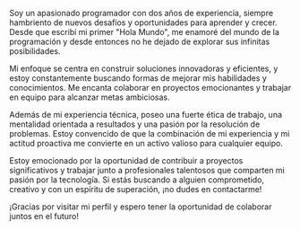 Soy un apasionado programador con dos años de experiencia, siempre hambriento de nuevos desafíos y oportunidades para aprender y crecer. Desde que escribí mi primer "Hola Mundo", me enamoré del mundo de la programación y desde entonces no he dejado de explorar sus infinitas posibilidades.

Mi enfoque se centra en construir soluciones innovadoras y eficientes, y estoy constantemente buscando formas de mejorar mis habilidades y conocimientos. Me encanta colaborar en proyectos emocionantes y trabajar en equipo para alcanzar metas ambiciosas.

Además de mi experiencia técnica, poseo una fuerte ética de trabajo, una mentalidad orientada a resultados y una pasión por la resolución de problemas. Estoy convencido de que la combinación de mi experiencia y mi actitud proactiva me convierte en un activo valioso para cualquier equipo.

Estoy emocionado por la oportunidad de contribuir a proyectos significativos y trabajar junto a profesionales talentosos que comparten mi pasión por la tecnología. Si estás buscando a alguien comprometido, creativo y con un espíritu de superación, ¡no dudes en contactarme!

¡Gracias por visitar mi perfil y espero tener la oportunidad de colaborar juntos en el futuro!
